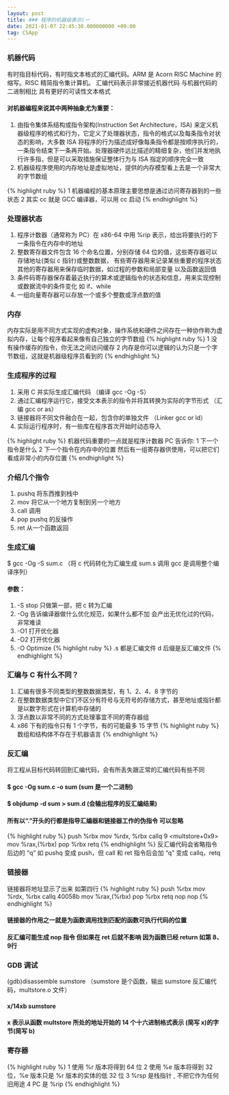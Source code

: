 ```yaml
---
layout: post
title: ### 程序的机器级表示(一
date: 2021-01-07 22:45:30.000000000 +09:00
tag: CSApp
---
```

### 机器代码
有时指目标代码，有时指文本格式的汇编代码。ARM 是 Acorn RISC Machine 的缩写。RISC 精简指令集计算机。
汇编代码表示非常接近机器代码 与机器代码的二进制相比 具有更好的可读性文本格式
#### 对机器编程来说其中两种抽象尤为重要：
1. 由指令集体系结构或指令架构(Instruction Set Architecture，ISA) 来定义机器级程序的格式和行为，它定义了处理器状态，指令的格式以及每条指令对状态的影响，大多数 ISA 将程序的行为描述成好像每条指令都是按顺序执行的，一条指令结束下一条再开始。处理器硬件远比描述的精细复杂，他们并发地执行许多指，但是可以采取措施保证整体行为与 ISA 指定的顺序完全一致
2. 机器级程序使用的内存地址是虚拟地址，提供的内存模型看上去是一个非常大的字节数组

{% highlight ruby %}
1 机器编程的基本原理主要思想是通过访问寄存器到的一些状态
2 其实 cc 就是 GCC 编译器，可以用 cc 启动
{% endhighlight %}

### 处理器状态
1. 程序计数器（通常称为 PC）在 x86-64 中用 %rip 表示，给出将要执行的下一条指令在内存中的地址
2. 整数寄存器文件包含 16 个命名位置，分别存储 64 位的值，这些寄存器可以存储地址(类似 c 指针)或整数数据，
有些寄存器用来记录某些重要的程序状态
其他的寄存器用来保存临时数据，如过程的参数和局部变量 以及函数返回值
3. 条件码寄存器保存着最近执行的算术或逻辑指令的状态和信息，用来实现控制或数据流中的条件变化 如 if、while
4. 一组向量寄存器可以存放一个或多个整数或浮点数的值

### 内存
内存实际是用不同方式实现的虚构对象，操作系统和硬件之间存在一种协作称为虚拟内存，让每个程序看起来像有自己独立的字节数组
{% highlight ruby %}
1 没有操作缓存的指令，你无法之间访问缓存
2 内存是你可以逻辑的认为只是一个字节数组，这就是机器级程序员看到的
{% endhighlight %}

### 生成程序的过程
1. 采用 C 并实际生成汇编代码 （编译 gcc -Og -S）
2. 通过汇编程序运行它，接受文本表示的指令并将其转换为实际的字节形式 （汇编 gcc or as）
3. 链接器将不同文件融合在一起，包含你的单独文件 （Linker gcc or ld）
4. 实际运行程序时，有一些库在程序首次开始时动态导入

{% highlight ruby %}
机器代码重要的一点就是程序计数器 PC 告诉你:
1 下一个指令是什么
2 下一个指令在内存中的位置
然后有一组寄存器供使用，可以把它们看成非常小的内存位置
{% endhighlight %}

### 介绍几个指令
1. pushq 将东西推到栈中
2. mov 将它从一个地方复制到另一个地方
3. call 调用
4. pop pushq 的反操作
5. ret 从一个函数返回

### 生成汇编
$ gcc -Og -S sum.c （将 c 代码转化为汇编生成 sum.s 调用 gcc 是调用整个编译序列）
#### 参数：
1. -S stop 只做第一部，把 c 转为汇编
2. -Og 告诉编译器做什么优化规范，如果什么都不加 会产出无优化过的代码，非常难读
3. -O1 打开优化器
4. -O2 打开优化器
5. -O Optimize
{% highlight ruby %}
.s 都是汇编文件
d 后缀是反汇编文件
{% endhighlight %}

### 汇编与 C 有什么不同？
1. 汇编有很多不同类型的整数数据类型，有 1、2、4、8 字节的
2. 在整数数据类型中它们不区分有符号与无符号的存储方式，甚至地址或指针都是以数字形式在计算机中存储的
3. 浮点数以非常不同的方式处理事宜不同的寄存器组
4. x86 下有的指令只有 1 个字节，有的可能最多 15 字节
{% highlight ruby %}
数组和结构体不存在于机器语言
{% endhighlight %}

### 反汇编
将工程从目标代码转回到汇编代码，会有所丢失跟正常的汇编代码有些不同
#### $ gcc -Og sum.c -o sum (sum 是一个二进制)
####  $ objdump -d sum > sum.d (会输出程序的反汇编结果)
#### 所有以“.”开头的行都是指导汇编器和链接器工作的伪指令 可以忽略
{% highlight ruby %}
push    %rbx
mov     %rdx, %rbx
callq   9 <multstore+0x9>
mov     %rax,(%rbx)
pop     %rbx
retq
{% endhighlight %}
反汇编代码会省略指令后边的 “q” 如 pushq 变成 push，但 call 和 ret 指令后会加 “q” 变成 callq，retq

### 链接器
链接器将地址显示了出来 如第四行
{% highlight ruby %}
push    %rbx
mov     %rdx, %rbx
callq   40058b <mult2>
mov     %rax,(%rbx)
pop     %rbx
retq
nop
nop
{% endhighlight %}
#### 链接器的作用之一就是为函数调用找到匹配的函数可执行代码的位置
#### 反汇编可能生成 nop 指令 但如果在 ret 后就不影响 因为函数已经 return 如第 8、9行

### GDB 调试
(gdb)disassemble sumstore （sumstore 是个函数，输出 sumstore 反汇编代码，multstore.o 文件）
#### x/14xb sumstore
#### x 表示从函数 multstore 所处的地址开始的 14 个十六进制格式表示 (简写 x)的字节(简写 b)

### 寄存器
{% highlight ruby %}
1 使用 %r 版本将得到 64 位
2 使用 %e 版本将得到 32 位，%e 版本只是 %r 版本的实体的低 32 位
3 %rsp 是栈指针 , 不把它作为任何旧用途
4 PC 是 %rip
{% endhighlight %}
